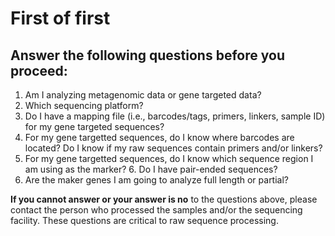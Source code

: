 First of first
====

Answer the following questions before you proceed:
----

1. Am I analyzing metagenomic data or gene targeted data?   
2. Which sequencing platform?  
3. Do I have a mapping file (i.e., barcodes/tags, primers, linkers, sample ID) for my gene targeted sequences?   
4. For my gene targetted sequences, do I know where barcodes are located? Do I know if my raw sequences contain primers and/or linkers?   
5. For my gene targetted sequences, do I know which sequence region I am using as the marker?  6. Do I have pair-ended sequences?   
7. Are the maker genes I am going to analyze full length or partial?

**If you cannot answer or your answer is no** to the questions above, please contact the person who processed the samples and/or the sequencing facility. These questions are critical to raw sequence processing.    
